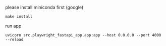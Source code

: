 please install miniconda first (google)

```
make install
```

run app
```
uvicorn src.playwright_fastapi_app.app:app --host 0.0.0.0 --port 4000 --reload
```